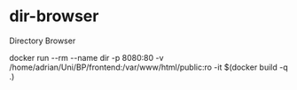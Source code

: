# dir-browser
Directory Browser

docker run --rm --name dir -p 8080:80 -v /home/adrian/Uni/BP/frontend:/var/www/html/public:ro  -it $(docker build -q .)